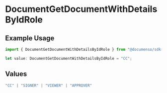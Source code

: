 # DocumentGetDocumentWithDetailsByIdRole

## Example Usage

```typescript
import { DocumentGetDocumentWithDetailsByIdRole } from "@documenso/sdk-typescript/models/operations";

let value: DocumentGetDocumentWithDetailsByIdRole = "CC";
```

## Values

```typescript
"CC" | "SIGNER" | "VIEWER" | "APPROVER"
```
